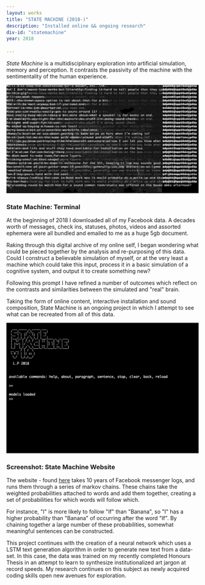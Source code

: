 ```yaml
---
layout: works
title: "STATE MACHINE (2018-)"
description: "Installed online && ongoing research"
div-id: "statemachine"
year: 2018

---
```


*State Machine* is a multidisciplinary exploration into artificial simulation, memory and perception. It contrasts the passivity of the machine with the sentimentality of the human experience.

![statemachine 1](images/statemachine/sm3.png)
### State Machine: Terminal

At the beginning of 2018 I downloaded all of my Facebook data. A decades worth of messages, check ins, statuses, photos, videos and assorted ephemera were all bundled and emailed to me as a huge 5gb document.

Raking through this digital archive of my online self, I began wondering what could be pieced together by the analysis and re-purposing of this data. Could I construct a believable simulation of myself, or at the very least a machine which could take this input, process it in a basic simulation of a cognitive system, and output it to create something new?

Following this prompt I have refined a number of outcomes which reflect on the contrasts and similarities between the simulated and "real" brain.

Taking the form of online content, interactive installation and sound composition, State Machine is an ongoing project in which I attempt to see what can be recreated from all of this data.

![statemachine 1](images/statemachine/sm1.png)
### Screenshot: State Machine Website

The website - found [here](http://liamfpower.com/codesnippets/terminalboredom/) takes 10 years of Facebook messenger logs, and runs them through a series of markov chains.
These chains take the weighted probabilities attached to words and add them together, creating a set of probabilities for which words will follow which. 

For instance, "I" is more likely to follow "If" than "Banana", so "I" has a higher probability than "Banana" of occurring after the word "If". By chaining together a large number of these probabilities, somewhat meaningful sentences can be constructed.  

This project continues with the creation of a neural network which uses a LSTM text generation algorithm in order to generate new text from a data-set. In this case, the data was trained on my recently completed Honours Thesis in an attempt to learn to synthesize institutionalized art jargon at record speeds. My research continues on this subject as newly acquired coding skills open new avenues for exploration.




